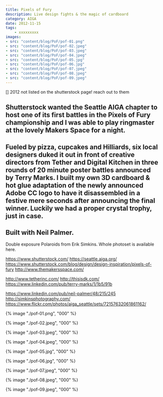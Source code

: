 ```yaml
---
title: Pixels of Fury
description: Live design fights & the magic of cardboard
category: AIGA
date: 2012-11-15
tags: 
    - xxxxxxxxx
images: 
- src: "content/blog/PoF/pof-01.png"
- src: "content/blog/PoF/pof-02.jpeg"
- src: "content/blog/PoF/pof-03.jpeg"
- src: "content/blog/PoF/pof-04.jpeg"
- src: "content/blog/PoF/pof-05.jpg"
- src: "content/blog/PoF/pof-06.jpg"
- src: "content/blog/PoF/pof-07.jpeg"
- src: "content/blog/PoF/pof-08.jpeg"
- src: "content/blog/PoF/pof-09.jpeg"
---
```


[] 2012 not listed on the shutterstock page! reach out to them

Shutterstock wanted the Seattle AIGA chapter to host one of its first battles in the Pixels of Fury championship and I was able to play ringmaster at the lovely Makers Space for a night. 
-
Fueled by pizza, cupcakes and Hilliards, six local designers duked it out in front of creative directors from Tether and Digital Kitchen in three rounds of 20 minute poster battles announced by Terry Marks. I built my own 3D cardboard & hot glue adaptation of the newly announced Adobe CC logo to have it disassembled in a festive mere seconds after announcing the final winner. Luckily we had a proper crystal trophy, just in case.
-
Built with Neil Palmer.
-
Double exposure Polaroids from Erik Simkins.
Whole photoset is available here.

https://www.shutterstock.com/
https://seattle.aiga.org/
https://www.shutterstock.com/blog/design/design-inspiration/pixels-of-fury
http://www.themakersspace.com/

http://www.tetherinc.com/
http://thisisdk.com/
https://www.linkedin.com/pub/terry-marks/1/1b5/91b

https://www.linkedin.com/pub/neil-palmer/48/215/245
http://simkinsphotography.com/
https://www.flickr.com/photos/aiga_seattle/sets/72157632061861162/



{% image "./pof-01.png", "000" %}

<div class="two-column">

{% image "./pof-02.jpeg", "000" %}

{% image "./pof-03.jpeg", "000" %}

{% image "./pof-04.jpeg", "000" %}

{% image "./pof-05.jpg", "000" %}

{% image "./pof-06.jpg", "000" %}

{% image "./pof-07.jpeg", "000" %}

{% image "./pof-08.jpeg", "000" %}

{% image "./pof-09.jpeg", "000" %}

</div>